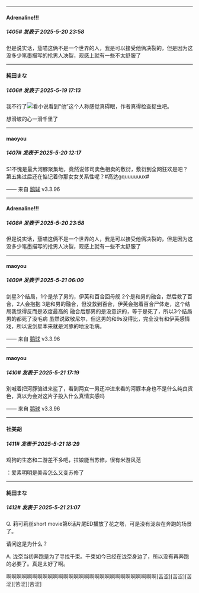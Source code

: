 ﻿
*****

####  Adrenaline!!!  
##### 1405#       发表于 2025-5-20 23:58

但是说实话，茄喵这俩不是一个世界的人，我是可以接受他俩决裂的，但是因为这没多少笔墨描写的抢男人决裂，观感上就有一些不太舒服了


*****

####  純田まな  
##### 1406#       发表于 2025-5-19 17:13

我不行了<img src="https://static.stage1st.com/image/smiley/face2017/118.png" referrerpolicy="no-referrer">看小说看到“他”这个人称感觉真碍眼，作者真得检查捉虫吧。

想滑坡的心一滑千里了

*****

####  maoyou  
##### 1407#       发表于 2025-5-20 12:17

S1不愧是最大河豚聚集地，竟然说修司卖色相卖的敷衍，敷衍到全网狂欢是吧？ 第五集过后还在惦记着你那女女关系性呢？#高达gquuuuuux# ​​​

—— 来自 [鹅球](https://www.pgyer.com/GcUxKd4w) v3.3.96

*****

####  Adrenaline!!!  
##### 1408#       发表于 2025-5-20 23:58

但是说实话，茄喵这俩不是一个世界的人，我是可以接受他俩决裂的，但是因为这没多少笔墨描写的抢男人决裂，观感上就有一些不太舒服了

*****

####  maoyou  
##### 1409#       发表于 2025-5-21 06:00

剑星3个结局，1个是杀了男的，伊芙和百合回母舰
2个是和男的融合，然后救了百合，2人会抱抱
3是和男的融合，但没救到百合，伊芙会抱着百合尸体走，这个结局我觉得反而是浓度最高的
融合后那男的是没意识的，等于是死了，所以3个结局男的都死了没毛病
虽然说致敬尼尔，但这男的和9s没得比，完全没有和伊芙感情戏，所以说剑星本来就是河豚的地没毛病。

—— 来自 [鹅球](https://www.pgyer.com/GcUxKd4w) v3.3.96


*****

####  maoyou  
##### 1410#       发表于 2025-5-21 17:19

别喊着把河豚骗进来鲨了，看到两女一男还冲进来看的河豚本身也不是什么纯良货色，真以为会对这片子投入什么真情实感吗

—— 来自 [鹅球](https://www.pgyer.com/GcUxKd4w) v3.3.96


*****

####  社美胡  
##### 1411#       发表于 2025-5-21 18:29

鸡狗的生态和二游差不多吧，拉娘能当苏修，很有米游风范

：爱素明明是美帝怎么又变苏修了


*****

####  純田まな  
##### 1412#       发表于 2025-5-21 21:07

Q. 莉可莉丝short movie第6话片尾ED播放了花之塔，可是没有泷奈在奔跑的场景了。

请问这是为什么？

A. 泷奈当初奔跑是为了寻找千束。千束如今已经在泷奈身边了，所以没有再奔跑的必要了。真是太好了啊。

啊啊啊啊啊啊啊啊啊啊啊啊啊啊啊啊啊啊啊啊啊啊啊啊啊啊啊啊啊[苦涩][苦涩][苦涩][苦涩][苦涩] ​​​

